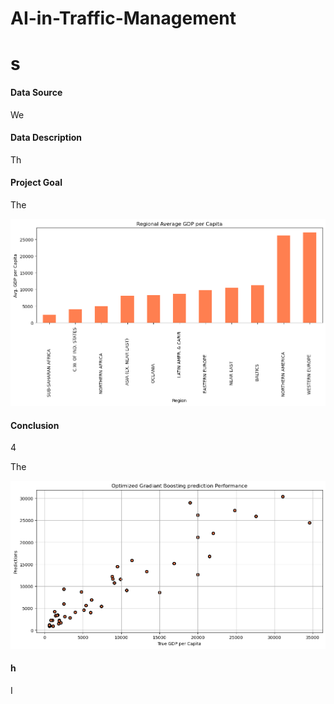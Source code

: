# AI-in-Traffic-Management
# s

#### Data Source
We 

#### Data Description
Th 

#### Project Goal
The  

![](Image/1.png)

#### Conclusion 
4 

The



![](/2.png)

#### h
I 
